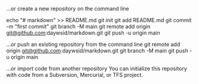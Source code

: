 …or create a new repository on the command line


echo "# markdown" >> README.md
git init
git add README.md
git commit -m "first commit"
git branch -M main
git remote add origin git@github.com:daywsid/markdown.git
git push -u origin main



…or push an existing repository from the command line
git remote add origin git@github.com:daywsid/markdown.git
git branch -M main
git push -u origin main

…or import code from another repository
You can initialize this repository with code from a Subversion, Mercurial, or TFS project.
